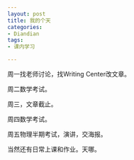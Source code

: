 ```yaml
---
layout: post
title: 我的个天
categories:
- Diandian
tags:
- 课内学习

---
```

<p>周一找老师讨论，找Writing Center改文章。</p>
<p>周二数学考试。</p>
<p>周三，文章截止。</p>
<p>周四数学考试。</p>
<p>周五物理半期考试，演讲，交海报。</p>
<p>当然还有日常上课和作业。天哪。</p>